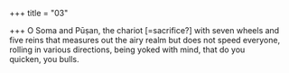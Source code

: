 +++
title = "03"

+++
O Soma and Pūṣan, the chariot [=sacrifice?] with seven wheels and five  reins that measures out the airy realm but does not speed everyone,  
rolling in various directions, being yoked with mind, that do you  
quicken, you bulls.  
